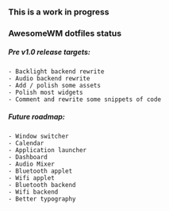 ### This is a work in progress

### AwesomeWM dotfiles status

##### Pre v1.0 release targets:
    - Backlight backend rewrite
    - Audio backend rewrite
    - Add / polish some assets
    - Polish most widgets
    - Comment and rewrite some snippets of code


##### Future roadmap:
    - Window switcher
    - Calendar
    - Application launcher
    - Dashboard
    - Audio Mixer
    - Bluetooth applet
    - Wifi applet
    - Bluetooth backend
    - Wifi backend
    - Better typography

